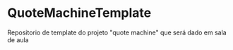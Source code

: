 # QuoteMachineTemplate
Repositorio de template do projeto "quote machine" que será dado em sala de aula